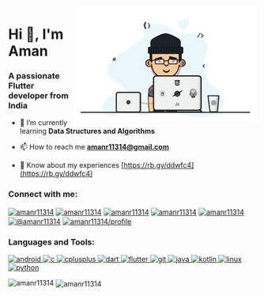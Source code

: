 <img align="right" alt="GIF"  width="370px" src="https://github.com/amanr11314/amanr11314/blob/main/coder_image.gif" />
<h1 align="left">Hi 👋, I'm Aman</h1>
<h3 align="left">A passionate Flutter developer from India</h3>

- 🌱 I’m currently learning **Data Structures and Algorithms**

- 📫 How to reach me **amanr11314@gmail.com**

- 📄 Know about my experiences [https://rb.gy/ddwfc4](https://rb.gy/ddwfc4)

<h3 align="left">Connect with me:</h3>
<p align="left">
<a href="https://linkedin.com/in/amanr11314" target="blank"><img align="center" src="https://cdn.jsdelivr.net/npm/simple-icons@3.0.1/icons/linkedin.svg" alt="amanr11314" height="30" width="40" /></a>
<a href="https://www.codechef.com/users/amanr11314" target="blank"><img align="center" src="https://cdn.jsdelivr.net/npm/simple-icons@3.1.0/icons/codechef.svg" alt="amanr11314" height="30" width="40" /></a>
<a href="https://www.hackerrank.com/amanr11314" target="blank"><img align="center" src="https://cdn.jsdelivr.net/npm/simple-icons@3.0.1/icons/hackerrank.svg" alt="amanr11314" height="30" width="40" /></a>
<a href="https://codeforces.com/profile/amanr11314" target="blank"><img align="center" src="https://cdn.jsdelivr.net/npm/simple-icons@3.0.1/icons/codeforces.svg" alt="amanr11314" height="30" width="40" /></a>
<a href="https://www.leetcode.com/amanr11314" target="blank"><img align="center" src="https://cdn.jsdelivr.net/npm/simple-icons@3.0.1/icons/leetcode.svg" alt="amanr11314" height="30" width="40" /></a>
<a href="https://www.hackerearth.com/@amanr11314" target="blank"><img align="center" src="https://cdn.jsdelivr.net/npm/simple-icons@3.0.1/icons/hackerearth.svg" alt="@amanr11314" height="30" width="40" /></a>
<a href="https://auth.geeksforgeeks.org/user/amanr11314/profile" target="blank"><img align="center" src="https://cdn.jsdelivr.net/npm/simple-icons@3.0.1/icons/geeksforgeeks.svg" alt="amanr11314/profile" height="30" width="40" /></a>
</p>

<h3 align="left">Languages and Tools:</h3>
<p align="left"> <a href="https://developer.android.com" target="_blank"> <img src="https://devicons.github.io/devicon/devicon.git/icons/android/android-original-wordmark.svg" alt="android" width="40" height="40"/> </a> <a href="https://www.cprogramming.com/" target="_blank"> <img src="https://devicons.github.io/devicon/devicon.git/icons/c/c-original.svg" alt="c" width="40" height="40"/> </a> <a href="https://www.w3schools.com/cpp/" target="_blank"> <img src="https://devicons.github.io/devicon/devicon.git/icons/cplusplus/cplusplus-original.svg" alt="cplusplus" width="40" height="40"/> </a> <a href="https://dart.dev" target="_blank"> <img src="https://www.vectorlogo.zone/logos/dartlang/dartlang-icon.svg" alt="dart" width="40" height="40"/> </a> <a href="https://flutter.dev" target="_blank"> <img src="https://www.vectorlogo.zone/logos/flutterio/flutterio-icon.svg" alt="flutter" width="40" height="40"/> </a> <a href="https://git-scm.com/" target="_blank"> <img src="https://www.vectorlogo.zone/logos/git-scm/git-scm-icon.svg" alt="git" width="40" height="40"/> </a> <a href="https://www.java.com" target="_blank"> <img src="https://devicons.github.io/devicon/devicon.git/icons/java/java-original-wordmark.svg" alt="java" width="40" height="40"/> </a> <a href="https://kotlinlang.org" target="_blank"> <img src="https://www.vectorlogo.zone/logos/kotlinlang/kotlinlang-icon.svg" alt="kotlin" width="40" height="40"/> </a> <a href="https://www.linux.org/" target="_blank"> <img src="https://devicons.github.io/devicon/devicon.git/icons/linux/linux-original.svg" alt="linux" width="40" height="40"/> </a> <a href="https://www.python.org" target="_blank"> <img src="https://devicons.github.io/devicon/devicon.git/icons/python/python-original.svg" alt="python" width="40" height="40"/> </a> </p>

<p><img align="left" src="https://github-readme-stats.vercel.app/api/top-langs?username=amanr11314&show_icons=true&locale=en&layout=compact" alt="amanr11314" /></p>

<p>&nbsp;<img align="center" src="https://github-readme-stats.vercel.app/api?username=amanr11314&show_icons=true&locale=en" alt="amanr11314" /></p>

